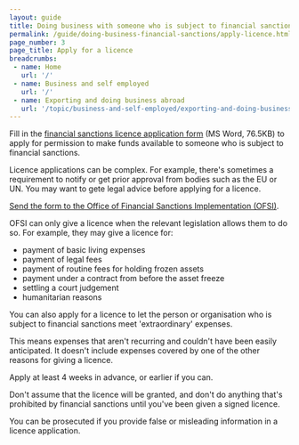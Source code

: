 ```yaml
---
layout: guide
title: Doing business with someone who is subject to financial sanctions
permalink: /guide/doing-business-financial-sanctions/apply-licence.html
page_number: 3
page_title: Apply for a licence
breadcrumbs:
 - name: Home
   url: '/'
 - name: Business and self employed
   url: '/'
 - name: Exporting and doing business abroad
   url: '/topic/business-and-self-employed/exporting-and-doing-business-abroad.html'   
---
```

Fill in the [financial sanctions licence application form](https://www.gov.uk/government/uploads/system/uploads/attachment_data/file/448158/Generic_Licence_Application_Form.doc) (MS Word, 76.5KB) to apply for permission to make funds available to someone who is subject to financial sanctions.

Licence applications can be complex. For example, there's sometimes a requirement to notify or get prior approval from bodies such as the EU or UN. You may want to gete legal advice before applying for a licence.

[Send the form to the Office of Financial Sanctions Implementation (OFSI)](/guide/doing-business-financial-sanctions/get-help.html). 

OFSI can only give a licence when the relevant legislation allows them to do so. For example, they may give a licence for:

* payment of  basic living expenses
* payment of legal fees
* payment of routine fees for holding frozen assets
* payment under a contract from before the asset freeze
* settling a court judgement
* humanitarian reasons

You can also apply for a licence to let the person or organisation who is subject to financial sanctions meet 'extraordinary' expenses.

This means expenses that aren't recurring and couldn't have been easily anticipated. It doesn't include expenses covered by one of the other reasons for giving a licence. 

Apply at least 4 weeks in advance, or earlier if you can.

Don't assume that the licence will be granted, and don't do anything that's prohibited by financial sanctions until you've been given a signed licence.

You can be prosecuted if you provide false or misleading information in a licence application.
